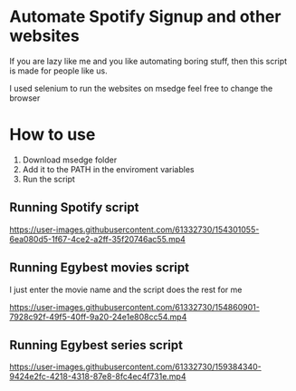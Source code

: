 # Automate Spotify Signup and other websites
If you are lazy like me and you like automating boring stuff, then this script is made for people like us.


I used selenium to run the websites on msedge feel free to change the browser

# How to use
1. Download msedge folder
2. Add it to the PATH in the enviroment variables
3. Run the script

## Running Spotify script

https://user-images.githubusercontent.com/61332730/154301055-6ea080d5-1f67-4ce2-a2ff-35f20746ac55.mp4


## Running Egybest movies script
I just enter the movie name and the script does the rest for me

https://user-images.githubusercontent.com/61332730/154860901-7928c92f-49f5-40ff-9a20-24e1e808cc54.mp4

## Running Egybest series script

https://user-images.githubusercontent.com/61332730/159384340-9424e2fc-4218-4318-87e8-8fc4ec4f731e.mp4

